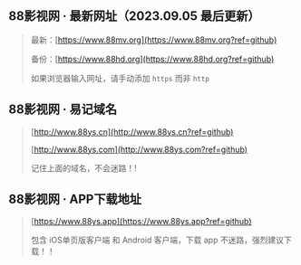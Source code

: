 ## 88影视网 · 最新网址（2023.09.05 最后更新）
> 最新：[https://www.88mv.org](https://www.88mv.org?ref=github)
>
> 备份：[https://www.88hd.org](https://www.88hd.org?ref=github)
> 
> 如果浏览器输入网址，请手动添加 `https` 而非 `http`

## 88影视网 · 易记域名
> [http://www.88ys.cn](http://www.88ys.cn?ref=github)
> 
> [http://www.88ys.com](http://www.88ys.com?ref=github)
> 
> 记住上面的域名，不会迷路！!


## 88影视网 · APP下载地址
> [https://www.88ys.app](https://www.88ys.app?ref=github)
>
> 包含 iOS单页版客户端 和 Android 客户端，下载 app 不迷路，强烈建议下载！！
